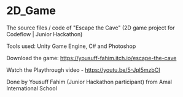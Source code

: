 # 2D_Game
The source files / code of "Escape the Cave" (2D game project for Codeflow | Junior Hackathon)

Tools used: Unity Game Engine, C# and Photoshop

Download the game: https://yousuff-fahim.itch.io/escape-the-cave

Watch the Playthrough video - https://youtu.be/5-Jpl5mzbCI

Done by Yousuff Fahim (Junior Hackathon participant) from Amal International School
